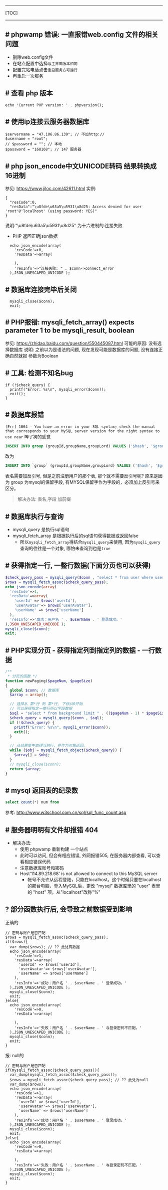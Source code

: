 
------

[TOC]

------

## \# phpwamp 错误: 一直报错web.config 文件的相关问题

- 删除web.config文件
- 在站点配置中选择`与主界面版本相同`
- 配置完站电话点击`重启服务方可运行`
- 再重启一次服务

## \# 查看 php 版本
```
echo 'Current PHP version: ' . phpversion();
```

## \# 使用ip连接云服务器数据库
```
$servername = "47.106.86.139"; // 不加http://
$username = "root";
// $password = ""; // 本地
$password = "168168"; // 147 服务器
```

## \# php json_encode中文UNICODE转码 结果转换成16进制
参见: https://www.jiloc.com/42611.html
实例: 
```
{
  "resCode":0,
  "resData":"\u8fde\u63a5\u5931\u8d25: Access denied for user 'root'@'localhost' (using password: YES)"
}
```
说明:"\u8fde\u63a5\u5931\u8d25" 为十六进制的:连接失败

- PHP 返回正确json数据
```
  echo json_encode(array(
    'resCode'=>0,
    'resData'=>array(
      
    ),
    'resInfo'=>"连接失败: " . $conn->connect_error
  ),JSON_UNESCAPED_UNICODE );
``` 

## \# 数据库连接完毕后关闭
```
  mysqli_close($conn);
  exit;
```

## \# PHP报错: mysqli_fetch_array() expects parameter 1 to be mysqli_result, boolean
参见: https://zhidao.baidu.com/question/550445087.html
可能的原因: 没有选择数据库
说明: 之前以为是语法的问题, 现在发现可能是数据库的问题, 没有连接正确自然就报 参数为Boolean

## \# 工具: 检测不知名bug
```
if (!$check_query) {
  printf("Error: %s\n", mysqli_error($conn));
  exit();
}
```

## \# 数据库报错
`[Err] 1064 - You have an error in your SQL syntax; check the manual that corresponds to your MySQL server version for the right syntax to use near`
哔了狗的感觉
```sql
INSERT INTO group (groupId,groupName,groupLord) VALUES ('$hash', '$groupName', '$userId')`
```
改为
```sql
INSERT INTO `group` (groupId,groupName,groupLord) VALUES ('$hash', '$groupName', '$userId')`
```

表名需要加反引号, 但是之前注册用户的那个表, 那个就不需要反引号呢?
原来是因为 group 为mysql的保留字段, 有MYSQL保留字作为字段的，必须加上反引号来区分。

> 解决办法: 表名,字段 加前缀

## \# 数据库执行与查询
- mysqli_query 是执行sql语句
- mysqli_fetch_array 是根据执行后的sql语句获得数据或返回false
  - 所以` mysqli_fetch_array `得结合` mysqli_query `来使用, 因为` mysqli_query `查询的往往是一个对象, 哪怕未查询到也是` true `

## \# 获得指定一行, 一整行数据(下面分页也可以获得)
```PHP
$check_query_pass = mysqli_query($conn , "select * from user where userPass='$userPass' and userName='$userName' limit 1");
$rows = mysqli_fetch_assoc($check_query_pass);
echo json_encode(array(
  'resCode'=>1,
  'resData'=>array(
    'userId' => $rows['userId'],
    'userAvatar'=> $rows['userAvatar'],
    'userName' => $rows['userName']
  ),
  'resInfo'=>'成功：用户名 ' . $userName . ' 登录成功。'
),JSON_UNESCAPED_UNICODE );
mysqli_close($conn);
exit;
```

## \# PHP实现分页 - 获得指定列到指定列的数据 - 一行数据
```PHP
/**
 * 分页的函数 */
function newPaging($pageNum, $pageSize)
{
  global $conn; // 数据库
  $array = array();

  // 选择从 第*行 到 第*行, 下标从0开始
  // 可以获得指定一整行所以字段数据
  $sql = "select * from background limit " . (($pageNum - 1) * $pageSize) . "," . $pageSize;
  $check_query = mysqli_query($conn , $sql);
  if (!$check_query) {
    printf("Error: %s\n", mysqli_error($conn));
    exit();
  }

  // 从结果集中取得当前行，并作为对象返回。
  while ($obj = mysqli_fetch_object($check_query)) {
    $array[] = $obj;
  }
  // mysqli_close($conn);
  return $array;
}
```

## \# mysql 返回表的纪录数
```sql
select count(*) num from
```

参考: http://www.w3school.com.cn/sql/sql_func_count.asp


## \# 服务器明明有文件却报错 404
- 解决办法:
  - 使用 phpwamp 重新构建 一个站点
  - 此时可以访问, 但会有相应错误, 外网报错505, 在服务器内部查看, 可以查看相应错误代码
  - 注意数据库账号和密码
  - Host'114.89.218.68' is not allowed to connect to this MySQL server
    - 帐号不允许从远程登陆，只能在localhost。这个时候只要在localhost的那台电脑，登入MySQL后，更改 "mysql" 数据库里的 "user" 表里的 "host" 项，从"localhost"改称"%"  


## \? 部分函数执行后, 会导致之前数据受到影响
正确的
```
// 密码与账户是否匹配 
$rows = mysqli_fetch_assoc($check_query_pass);
if($rows){
  var_dump($rows); // ?? 此处有数据
  echo json_encode(array(
    'resCode'=>1,
    'resData'=>array(
      'userId' => $rows['userId'],
      'userAvatar'=> $rows['userAvatar'],
      'userName' => $rows['userName']
    ),
    'resInfo'=>'成功：用户名 ' . $userName . ' 登录成功。'
  ),JSON_UNESCAPED_UNICODE );
  mysqli_close($conn);
  exit;
}else{
  echo json_encode(array(
    'resCode'=>0,
    'resData'=>array(
      
    ),
    'resInfo'=>'失败：用户名 ' . $userName . ' 与登录密码不匹配。'
  ),JSON_UNESCAPED_UNICODE );
  mysqli_close($conn);
  exit;
}
```

报: null的
```
// 密码与账户是否匹配 
if(mysqli_fetch_assoc($check_query_pass)){
  var_dump(mysqli_fetch_assoc($check_query_pass));
  $rows = mysqli_fetch_assoc($check_query_pass); // ?? 此处为null
  var_dump($rows);
  echo json_encode(array(
    'resCode'=>1,
    'resData'=>array(
      'userId' => $rows['userId'],
      'userAvatar'=> $rows['userAvatar'],
      'userName' => $rows['userName']
    ),
    'resInfo'=>'成功：用户名 ' . $userName . ' 登录成功。'
  ),JSON_UNESCAPED_UNICODE );
  mysqli_close($conn);
  exit;
}else{
  echo json_encode(array(
    'resCode'=>0,
    'resData'=>array(
      
    ),
    'resInfo'=>'失败：用户名 ' . $userName . ' 与登录密码不匹配。'
  ),JSON_UNESCAPED_UNICODE );
  mysqli_close($conn);
  exit;
}
```